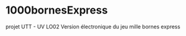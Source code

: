 1000bornesExpress
=================

projet UTT - UV LO02
Version électronique du jeu mille bornes express